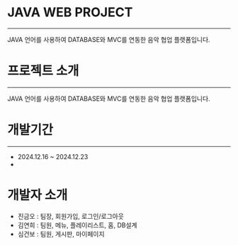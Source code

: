 # JAVA WEB PROJECT
---
JAVA 언어를 사용하여 DATABASE와 MVC를 연동한 음악 협업 플랫폼입니다.

# 프로젝트 소개
---
JAVA 언어를 사용하여 DATABASE와 MVC를 연동한 음악 협업 플랫폼입니다.
# 개발기간
---
- 2024.12.16 ~ 2024.12.23
- 
# 개발자 소개
- 진금오 : 팀장, 회원가입, 로그인/로그아웃
- 김연희 : 팀원, 메뉴, 플레이리스트, 홈, DB설계
- 심건보 : 팀원, 게시판, 마이페이지
